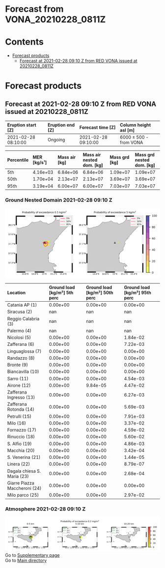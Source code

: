 
Forecast from VONA_20210228_0811Z
=================================

Contents
========

* [Forecast products](#forecast-products)
	* [Forecast at 2021-02-28 09:10 Z from RED VONA issued at 20210228_0811Z](#forecast-at-2021-02-28-0910-z-from-red-vona-issued-at-20210228_0811z)

# Forecast products

## Forecast at 2021-02-28 09:10 Z from RED VONA issued at 20210228_0811Z
  

|Eruption start [Z]|Eruption end [Z]|Forecast time [Z]|Column height asl [m]|
| :--- | :--- | :--- | :--- |
|2021-02-28 08:10:00|Ongoing|2021-02-28 09:10:00|6000 ± 500 - from VONA|
  
  

|Percentile|MER [kg/s¹]|Mass air [kg]|Mass air nested dom. [kg]|Mass grd [kg]|Mass grd nested dom. [kg]|
| :--- | :--- | :--- | :--- | :--- | :--- |
|5th|4.16e+03|6.84e+06|6.84e+06|1.09e+07|1.09e+07|
|50th|1.70e+04|2.13e+07|2.13e+07|3.69e+07|3.69e+07|
|95th|3.19e+04|6.00e+07|6.00e+07|7.03e+07|7.03e+07|
  

### Ground Nested Domain 2021-02-28 09:10 Z
  
![](./figures/probability_grd_2021_02_28_0910_grid_1_1.png)  
  
  
  
  
  
  
  
  
  
  
  
  
  
  
  
  
  
  
  
  
  
  
  
  

|Location|Ground load [kg/m²] 5th perc|Ground load [kg/m²] 50th perc|Ground load [kg/m²] 95th perc|
| :--- | :--- | :--- | :--- |
|Catania AP (1)|0.00e+00|0.00e+00|0.00e+00|
|Siracusa (2)|nan|nan|nan|
|Reggio Calabria (3)|nan|nan|nan|
|Palermo (4)|nan|nan|nan|
|Nicolosi (5)|0.00e+00|0.00e+00|1.84e-02|
|Zafferana (6)|0.00e+00|0.00e+00|7.22e-03|
|Linguaglossa (7)|0.00e+00|0.00e+00|0.00e+00|
|Randazzo (8)|0.00e+00|0.00e+00|0.00e+00|
|Bronte (9)|0.00e+00|0.00e+00|0.00e+00|
|Biancavilla (10)|0.00e+00|0.00e+00|0.00e+00|
|Sarro (11)|0.00e+00|0.00e+00|4.54e-03|
|Airone (12)|0.00e+00|9.84e-05|4.47e-02|
|Zafferana Ingresso (13)|0.00e+00|0.00e+00|6.27e-03|
|Zafferana Rotonda (14)|0.00e+00|0.00e+00|5.69e-03|
|Petrulli (15)|0.00e+00|0.00e+00|7.91e-03|
|Milo (16)|0.00e+00|0.00e+00|3.37e-02|
|Fornazzo (17)|0.00e+00|0.00e+00|4.59e-02|
|Rinuccio (18)|0.00e+00|0.00e+00|5.60e-02|
|S. Alfio (19)|0.00e+00|0.00e+00|4.86e-03|
|Macchia (20)|0.00e+00|0.00e+00|3.42e-04|
|S. Venerina (21)|0.00e+00|0.00e+00|1.44e-05|
|Linera (22)|0.00e+00|0.00e+00|8.79e-07|
|Dagala chiesa S. Maria (23)|0.00e+00|0.00e+00|2.68e-04|
|Giarre Piazza Maccheroni (24)|0.00e+00|0.00e+00|0.00e+00|
|Milo parco (25)|0.00e+00|0.00e+00|2.97e-02|
  

### Atmosphere 2021-02-28 09:10 Z
  
![](./figures/probability_air_2021_02_28_0910_grid_2_conclev_1_1.png)  
Go to [Supplementary page](Supplementary_page.md)  
Go to [Main directory](https://github.com/federicapardini/Real_time_ash_forecast)